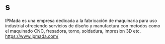 # s
IPMada es una empresa dedicada a la fabricación de maquinaria para uso industrial ofreciendo servicios de diseño y manufactura con metodos como el maquinado CNC, fresadora, torno, soldadura, impresion 3D etc.
https://www.ipmada.com/

